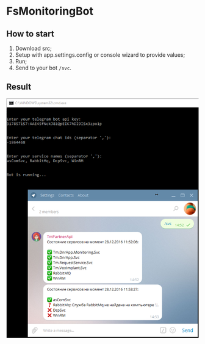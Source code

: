 # FsMonitoringBot

## How to start

1. Download src;
2. Setup with app.settings.config or console wizard to provide values;
3. Run;
4. Send to your bot `/svc`.

## Result

![Output result](/docs/FsTelegramBot_WorkingExample.png) 